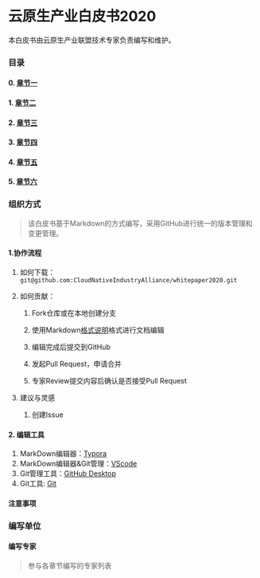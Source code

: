 # 云原生产业白皮书2020

本白皮书由云原生产业联盟技术专家负责编写和维护。

### 目录 
#### 0. [章节一](preface.md) 
#### 1. [章节二]()
#### 2. [章节三]()
#### 3. [章节四]()
#### 4. [章节五]()
#### 5. [章节六]()

### 组织方式

>该白皮书基于Markdown的方式编写，采用GitHub进行统一的版本管理和变更管理。

#### 1.协作流程
1. 如何下载：`git@github.com:CloudNativeIndustryAlliance/whitepaper2020.git`

2. 如何贡献：

   1. Fork仓库或在本地创建分支
   
   2. 使用Markdown[格式说明](http://www.markdown.cn/)格式进行文档编辑

   3. 编辑完成后提交到GitHub

   4. 发起Pull Request，申请合并

   5. 专家Review提交内容后确认是否接受Pull Request

3. 建议与灵感

   1. 创建Issue

#### 2. 编辑工具

   1. MarkDown编辑器：[Typora](https://typora.io（Window/Mac/Linux）)
   2. MarkDown编辑器&Git管理：[VScode](https://code.visualstudio.com/)
   3. Git管理工具：[GitHub Desktop](https://desktop.github.com)
   4. Git工具: [Git](https://git-scm.com/)
   
 #### 注意事项

### 编写单位

#### 编写专家
 
 > 参与各章节编写的专家列表